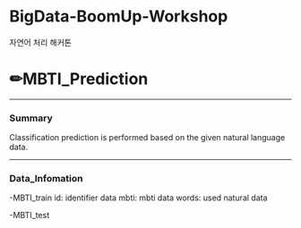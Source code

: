 # BigData-BoomUp-Workshop
자연어 처리 해커톤

# ✏MBTI_Prediction

--------------

###  Summary
Classification prediction is performed based on the given natural language data.

--------------

### Data_Infomation
-MBTI_train
id: identifier data
mbti: mbti data
words: used natural data

-MBTI_test
